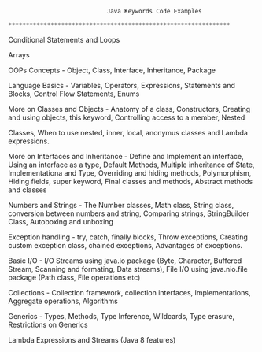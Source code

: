 								Java Keywords Code Examples
						***************************************************************

Conditional Statements and Loops

Arrays

OOPs Concepts - Object, Class, Interface, Inheritance, Package

Language Basics - Variables, Operators, Expressions, Statements and Blocks, Control Flow Statements, Enums

More on Classes and Objects - Anatomy of a class, Constructors, Creating and using objects, this keyword, Controlling access to a member, Nested 

Classes, When to use nested, inner, local, anonymus classes and Lambda expressions.

More on Interfaces and Inheritance - Define and Implement an interface, Using an interface as a type, Default Methods, Multiple inheritance of State, Implementationa and Type, Overriding and hiding methods, Polymorphism, Hiding fields, super keyword, Final classes and methods, Abstract methods and classes

Numbers and Strings - The Number classes, Math class, String class, conversion between numbers and string, Comparing strings, StringBuilder Class, Autoboxing and unboxing

Exception handling - try, catch, finally blocks, Throw exceptions, Creating custom exception class, chained exceptions, Advantages of exceptions.

Basic I/O - I/O Streams using java.io package (Byte, Character, Buffered Stream, Scanning and formating, Data streams),  File I/O using java.nio.file package (Path class, File operations etc)

Collections - Collection framework, collection interfaces, Implementations, Aggregate operations, Algorithms

Generics - Types, Methods, Type Inference, Wildcards, Type erasure, Restrictions on Generics

Lambda Expressions and Streams (Java 8 features)
